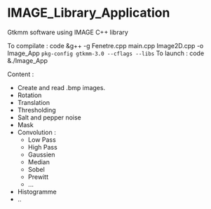 # IMAGE_Library_Application
Gtkmm software using IMAGE C++ library

To compilate :
code &g++ -g Fenetre.cpp main.cpp Image2D.cpp  -o Image_App `pkg-config gtkmm-3.0 --cflags --libs`
To launch :
code &./Image_App

Content :

* Create and read .bmp images.
* Rotation
* Translation
* Thresholding
* Salt and pepper noise
* Mask
* Convolution :
  - Low Pass
  - High Pass
  - Gaussien
  - Median
  - Sobel
  - Prewitt
  - ...
* Histogramme
* ..
